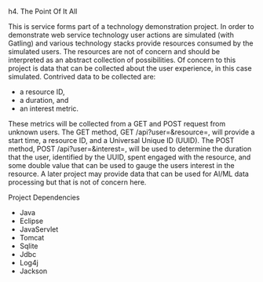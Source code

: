 h4. The Point Of It All

This is service forms part of a technology demonstration project. In order to demonstrate web service technology user actions are simulated (with Gatling) and various technology stacks provide resources consumed by the simulated users. The resources are not of concern and should be interpreted as an abstract collection of possibilities. Of concern to this project is data that can be collected about the user experience, in this case simulated. Contrived data to be collected are:
- a resource ID,
- a duration, and
- an interest metric.

 These metrics will be collected from a GET and POST request from unknown users. The GET method, GET /api?user=<UUID>&resource=<resourceId>, will provide a start time, a resource ID, and a Universal Unique ID (UUID).
The POST method, POST /api?user=<UUID>&interest=<doubleValue>, will be used to determine the duration that the user, identified by the UUID, spent engaged with the resource, and some double value that can be used to gauge the users interest in the resource.
A later project may provide data that can be used for AI/ML data processing but that is not of concern here.


Project Dependencies
- Java
- Eclipse
- JavaServlet
- Tomcat
- Sqlite
- Jdbc
- Log4j
- Jackson

